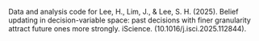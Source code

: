 Data and analysis code for Lee, H., Lim, J., & Lee, S. H. (2025). Belief updating in decision-variable space: past decisions with finer granularity attract future ones more strongly. iScience. (10.1016/j.isci.2025.112844).
